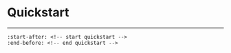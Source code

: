 # Quickstart

---
```{include} ../README.md
:start-after: <!-- start quickstart --> 
:end-before: <!-- end quickstart -->
